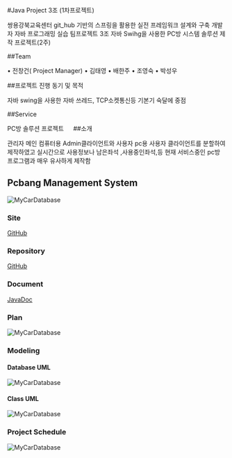 #Java Project 3조 (1차프로젝트)

쌍용강북교육센터
git_hub 기반의 스프링을 활용한 실전 프레임워크 설계와 구축 개발자
자바 프로그래밍 실습 팀프로젝트 3조
자바 Swihg을 사용한 PC방 시스템 솔루션 제작 프로젝트(2주)

##Team

•	전창건( Project Manager)
•	김태영
•	배한주
•	조영숙
•	박성우
 

##프로젝트 진행 동기 및 목적

자바 swing을 사용한 자바 쓰레드, TCP소켓통신등 기본기 숙달에 중점

##Service

PC방 솔루션 프로젝트
 
##소개

관리자 메인 컴퓨터용 Admin클라이언트와
사용자 pc용 사용자 클라이언트를 분할하여 제작하였고
실시간으로 사용정보나 남은좌석 ,사용중인좌석,등 현재 서비스중인 pc방
프로그램과 매우 유사하게 제작함






## Pcbang Management System

![MyCarDatabase](http://sistfers.github.io/PCbangAdmin/readimg/소개.PNG)


### Site

[GitHub](https://sistfers.github.io/PCbangAdmin/)




### Repository

[GitHub](https://github.com/sistfers/PCbangAdmin)




### Document

[JavaDoc](http://sistfers.github.io/mycar/docs/api)




### Plan

![MyCarDatabase](http://sistfers.github.io/PCbangAdmin/readimg/기획.PNG)


### Modeling


#### Database UML

![MyCarDatabase](http://sistfers.github.io/PCbangAdmin/readimg/db모델링.PNG)


#### Class UML
![MyCarDatabase](http://sistfers.github.io/PCbangAdmin/readimg/모델링.PNG)


### Project Schedule
![MyCarDatabase](http://sistfers.github.io/PCbangAdmin/readimg/계획.PNG)

